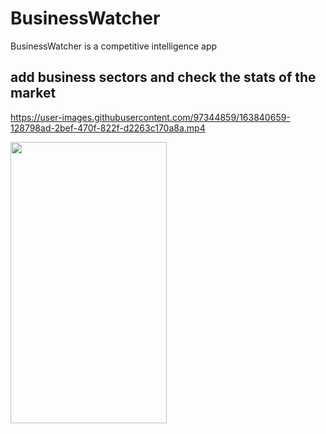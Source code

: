 # BusinessWatcher
BusinessWatcher is a competitive intelligence app

## add business sectors and check the stats of the market
https://user-images.githubusercontent.com/97344859/163840659-128798ad-2bef-470f-822f-d2263c170a8a.mp4

<img src ="https://user-images.githubusercontent.com/97344859/163840777-81d822bb-937b-489c-bd6c-c3bae4326041.jpg" width=250 height=450 >
